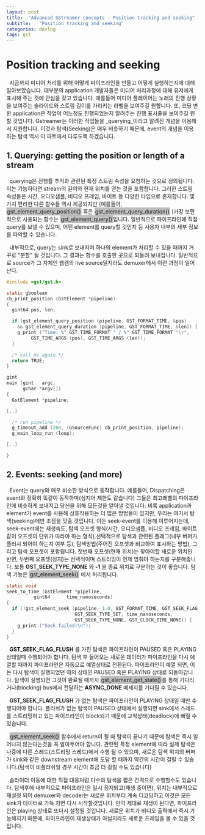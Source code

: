```yaml
---
layout: post
title:  "Advanced GStreamer concepts - Position tracking and seeking"
subtitle:   "Position tracking and seeking"
categories: devlog
tags: gst
---
```


<style>
.fill_color {background-color:rgba(164,164,164,0.7);border-radius:4px;padding:2px;}
.blue_l {color:#323C73;}
</style>


# __Position tracking and seeking__

&nbsp; 지금까지 미디어 처리를 위해 어떻게 파이프라인을 만들고 어떻게 실행하는지에 대해 알아보았습니다. 대부분의 application 개발자들은 미디어 처리과정에 대해 유저에게 표시해 주는 것에 관심을 갖고 있습니다. 예를들어 미디어 플레이어는 노래의 진행 상황을 보여주는 슬라이드와 스트림 길이를 가리키는 라벨을 보여주길 원합니다. 또, 코딩 변환 application은 작업이 어느정도 진행되었는지 알려주는 진행 표시줄을 보여주길 원할 것입니다. Gstreamer는 이러한 작업들을 _querying_이라고 알려진 개념을 이용해서 지원합니다. 이것과 탐색(Seeking)은 매우 비슷하기 때문에, event의 개념을 이용하는 탐색 역시 이 파트에서 다루도록 하겠습니다.

## __1. Querying: getting the position or length of a stream__

&nbsp; querying은 진행률 추적과 관련된 특정 스트림 속성을 요청하는 것으로 정의됩니다. 이는 가능하다면 stream의 길이와 현재 위치를 얻는 것을 포함합니다. 그러한 스트림 속성들은 시간, 오디오샘플, 비디오 프레임, 바이트 등 다양한 타입으로 존재합니다. 몇가지 편리한 다른 함수들 역시 제공되지만 (예를들어, <span class="fill_color">gst_element_query_position()</span> 혹은 <span class="fill_color">gst_element_query_duration()</span> )가장 보편적으로 사용되는 함수는 <span class="fill_color">gst_element_query()</span>입니다. 일반적으로 파이프라인에 직접 query를 보낼 수 있으며, 어떤 element를 query할 것인지 등 사용자 내부의 세부 정보를 파악할 수 있습니다.

&nbsp; 내부적으로, query는 sink로 보내지며 하나의 element가 처리할 수 있을 때까지 거꾸로 "분할" 될 것입니다. 그 결과는 함수를 호출한 곳으로 되돌려 보내집니다. 일반적으로 source가 그 자체인 웹캠의 live source일지라도 demuxer에서 이런 과정이 일어난다.

```c
#include <gst/gst.h>

static gboolean
cb_print_position (GstElement *pipeline)
{
  gint64 pos, len;

  if (gst_element_query_position (pipeline, GST_FORMAT_TIME, &pos)
    && gst_element_query_duration (pipeline, GST_FORMAT_TIME, &len)) {
    g_print ("Time: %" GST_TIME_FORMAT " / %" GST_TIME_FORMAT "\r",
         GST_TIME_ARGS (pos), GST_TIME_ARGS (len));
  }

  /* call me again */
  return TRUE;
}

gint
main (gint   argc,
      gchar *argv[])
{
  GstElement *pipeline;

[..]

  /* run pipeline */
  g_timeout_add (200, (GSourceFunc) cb_print_position, pipeline);
  g_main_loop_run (loop);

[..]

}
```

## __2. Events: seeking (and more)__

&nbsp; Event는 query와 매우 비슷한 방식으로 동작합니다. 예를들어, Dispatching은 event와 정확히 똑같이 동작하며(심지어 제한도 같습니다) 그들은 최고레벨의 파이프라인에 비슷하게 보내지고 당신을 위해 모든것을 알아낼 것입니다. 비록 application과 element가 event를 사용해 상호작용하는 더 많은 방법들이 있지만, 우리는 여기서 탐색(seeking)에만 초점을 맞출 것입니다. 이는 seek-event를 이용해 이루어지는데, seek-event에는 재생속도, 탐색 오프셋 형식(시간, 오디오샘플, 비디오 프레임, 바이트 같이 오프셋의 단위가 따라야 하는 형식),선택적으로 탐색과 관련된 플래그(내부 버퍼가 플러시 되어야 하는지 여부 등), 탐색방법(주어진 오프셋과 비교하여 표시하는 방법), 그리고 탐색 오프셋이 포함됩니다. 첫번째 오프셋(현재 위치)는 찾아야할 새로운 위치인 반면, 두번째 오프셋(정지)는 선택적이며 스트리밍이 언제 멈춰야 하는지를 구분해줍니다. 보통 __GST_SEEK_TYPE_NONE__ 와 __-1__ 을 종료 위치로 구분하는 것이 좋습니다. 탐색 기능은 <span class="fill_color">gst_element_seek()</span> 에서 처리됩니다.

```c
static void
seek_to_time (GstElement *pipeline,
          gint64      time_nanoseconds)
{
  if (!gst_element_seek (pipeline, 1.0, GST_FORMAT_TIME, GST_SEEK_FLAG_FLUSH,
                         GST_SEEK_TYPE_SET, time_nanoseconds,
                         GST_SEEK_TYPE_NONE, GST_CLOCK_TIME_NONE)) {
    g_print ("Seek failed!\n");
  }
}
```

&nbsp; __GST_SEEK_FLAG_FLUSH__ 를 가진 탐색은 파이프라인이 PAUSED 혹은 PLAYING 상태일때 수행되어야 합니다. 탐색 후 들어오는 새로운 데이터가 파이프라인을 다시 예열할 때까지 파이프라인은 자동으로 예열상태로 전환된다. 파이프라인이 예열 되면, 이는 다시 탐색이 실행되었던 때의 상태인 PAUSED 혹은 PLAYING 상태로 되돌아갑니다. 탐색이 실행되면 그것이 완료될 때까지 <span class="fill_color">gst_element_get_state()</span>를 통해 기다리거나(blocking) bus에서 전달하는 __ASYNC_DONE__ 메세지를 기다릴 수 있습니다.

&nbsp; __GST_SEEK_FLAG_FLUSH__ 가 없는 탐색은 파이프라인이 PLAYING 상태일 때만 수행되어야 합니다. 플러쉬가 없는 탐색이 PAUSED 상태에서 실행되면 sink에서 스레드를 스트리밍하고 있는 파이프라인이 block되기 때문에 교착상태(deadlock)에 빠질 수 있습니다.

&nbsp; <span class="fill_color">gst_element_seek()</span> 함수에서 return이 될 때 탐색이 끝나기 때문에 탐색은 즉시 일어나지 않는다는것을 꼭 알아두어야 합니다. 관련된 특정 element에 따라 실제 탐색은 나중에 다른 스레드(스트리밍 스레드)에서 수행 될 수 있으며, 새로운 탐색 위치의 버퍼가 sink와 같은 downstream element에 도달 할 때까지 약간의 시간이 걸릴 수 있습니다.(탐색이 비플러쉬일 경우 시간이 조금 더 걸릴 수도 있습니다)

&nbsp; 슬라이더 이동에 대한 직접 대응처럼 다수의 탐색을 짧은 간격으로 수행할수도 있습니다. 탐색후에 내부적으로 파이프라인은 일시 정지되고(재생 중이면), 위치는 내부적으로 재설정 되어 demuxer와 decoder는 새로운 위치부터 계속 디코딩하고  이것은 모든 sink가 데이터로 가득 차면 다시 시작할것입니다. 만약 제대로 재생이 된다면, 파이프라인은 playing 상태로 또다시 설정될 것입니다. 새로운 위치가 비디오 출력에서 즉시 가능해지기 때문에, 파이프라인이 재생상태가 아닐지라도 새로운 프레임을 볼 수 있을 것입니다.